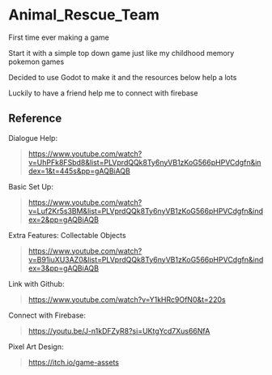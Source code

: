 # Animal_Rescue_Team
First time ever making a game

Start it with a simple top down game just like my childhood memory pokemon games

Decided to use Godot to make it and the resources below help a lots

Luckily to have a friend help me to connect with firebase

## Reference

Dialogue Help:
> https://www.youtube.com/watch?v=UhPFk8FSbd8&list=PLVprdQQk8Ty6nyVB1zKoG566pHPVCdgfn&index=1&t=445s&pp=gAQBiAQB

Basic Set Up:
> https://www.youtube.com/watch?v=Luf2Kr5s3BM&list=PLVprdQQk8Ty6nyVB1zKoG566pHPVCdgfn&index=2&pp=gAQBiAQB

Extra Features:
Collectable Objects
> https://www.youtube.com/watch?v=B91iuXU3AZ0&list=PLVprdQQk8Ty6nyVB1zKoG566pHPVCdgfn&index=3&pp=gAQBiAQB

Link with Github:
> https://www.youtube.com/watch?v=Y1kHRc9OfN0&t=220s

Connect with Firebase:
> https://youtu.be/J-n1kDFZyR8?si=UKtgYcd7Xus66NfA

Pixel Art Design:
> https://itch.io/game-assets
